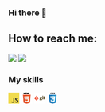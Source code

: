 ### Hi there 👋
<div>
<h2>How to reach me:</h2>
<a href=""><img width="22px" src="https://raw.githubusercontent.com/hussainweb/hussainweb/main/icons/instagram.png"></a>
<a href=""><img width="22px" src="https://raw.githubusercontent.com/peterthehan/peterthehan/master/assets/discord.svg"></a>
</div>

<h3>My skills</h3>
<img src="https://raw.githubusercontent.com/github/explore/80688e429a7d4ef2fca1e82350fe8e3517d3494d/topics/javascript/javascript.png" alt="Javascript" height="22">
<img src="https://raw.githubusercontent.com/github/explore/80688e429a7d4ef2fca1e82350fe8e3517d3494d/topics/html/html.png" alt="HTML" height="22">
<img src="https://raw.githubusercontent.com/github/explore/80688e429a7d4ef2fca1e82350fe8e3517d3494d/topics/git/git.png" alt="git" height="22">
<img src="https://raw.githubusercontent.com/github/explore/80688e429a7d4ef2fca1e82350fe8e3517d3494d/topics/css/css.png" alt="CSS" height="22" >
